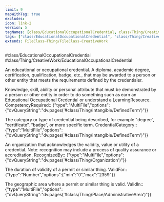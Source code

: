 ```yaml
---
limit: 9
mapWithTag: true
excludes:
icon: link-2
version: 5
tagNames: [class/EducationalOccupationalCredential, class/Thing/CreativeWork/EducationalOccupationalCredential, schema-org/EducationalOccupationalCredential]
tags: ["class/EducationalOccupationalCredential", "class/Thing/CreativeWork/EducationalOccupationalCredential"]
extends: FileClass~Thing/FileClass~CreativeWork
---
```


#class/EducationalOccupationalCredential
#class/Thing/CreativeWork/EducationalOccupationalCredential


An educational or occupational credential. A diploma, academic degree, certification, qualification, badge, etc., that may be awarded to a person or other entity that meets the requirements defined by the credentialer.


Knowledge, skill, ability or personal attribute that must be demonstrated by a person or other entity in order to do something such as earn an Educational Occupational Credential or understand a LearningResource.
CompetencyRequired:: {"type":"MultiFile","options":{"dvQueryString":"dv.pages('#class/Thing/Intangible/DefinedTerm')"}}

The category or type of credential being described, for example "degree”, “certificate”, “badge”, or more specific term.
CredentialCategory:: {"type":"MultiFile","options":{"dvQueryString":"dv.pages('#class/Thing/Intangible/DefinedTerm')"}}

An organization that acknowledges the validity, value or utility of a credential. Note: recognition may include a process of quality assurance or accreditation.
RecognizedBy:: {"type":"MultiFile","options":{"dvQueryString":"dv.pages('#class/Thing/Organization')"}}

The duration of validity of a permit or similar thing.
ValidFor:: {"type":"Number","options":{"min":"0","max":"2359"}}

The geographic area where a permit or similar thing is valid.
ValidIn:: {"type":"MultiFile","options":{"dvQueryString":"dv.pages('#class/Thing/Place/AdministrativeArea')"}}
